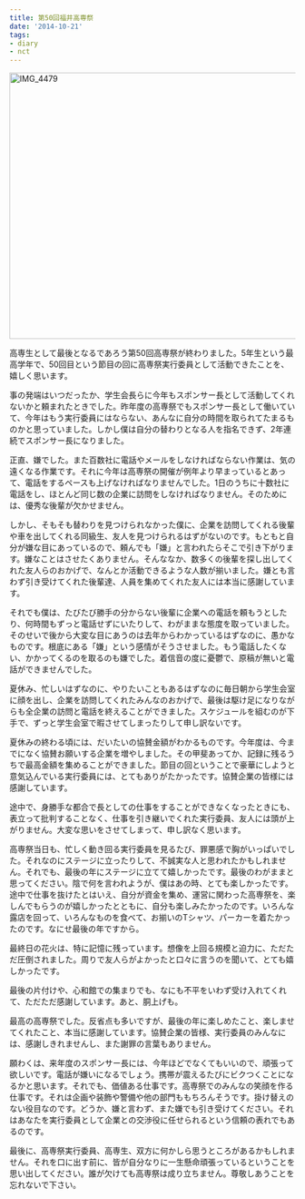 ```yaml
---
title: 第50回福井高専祭
date: '2014-10-21'
tags:
- diary
- nct
---
```


<a href="http://unasuke.com/wp/wp-content/uploads/2014/10/IMG_4479.jpg"><img src="http://unasuke.com/wp/wp-content/uploads/2014/10/IMG_4479-1024x768.jpg" alt="IMG_4479" width="625" height="468" class="alignnone size-large wp-image-802" /></a>

高専生として最後となるであろう第50回高専祭が終わりました。5年生という最高学年で、50回目という節目の回に高専祭実行委員として活動できたことを、嬉しく思います。
</p>


事の発端はいつだったか、学生会長らに今年もスポンサー長として活動してくれないかと頼まれたときでした。昨年度の高専祭でもスポンサー長として働いていて、今年はもう実行委員にはならない、あんなに自分の時間を取られてたまるものかと思っていました。しかし僕は自分の替わりとなる人を指名できず、2年連続でスポンサー長になりました。



正直、嫌でした。また百数社に電話やメールをしなければならない作業は、気の遠くなる作業です。それに今年は高専祭の開催が例年より早まっているとあって、電話をするペースも上げなければなりませんでした。1日のうちに十数社に電話をし、ほとんど同じ数の企業に訪問をしなければなりません。そのためには、優秀な後輩が欠かせません。



しかし、そもそも替わりを見つけられなかった僕に、企業を訪問してくれる後輩や車を出してくれる同級生、友人を見つけられるはずがないのです。もともと自分が嫌な目にあっているので、頼んでも「嫌」と言われたらそこで引き下がります。嫌なことはさせたくありません。そんななか、数多くの後輩を探し出してくれた友人らのおかげで、なんとか活動できるような人数が揃いました。嫌とも言わず引き受けてくれた後輩達、人員を集めてくれた友人には本当に感謝しています。



それでも僕は、たびたび勝手の分からない後輩に企業への電話を頼もうとしたり、何時間もずっと電話せずにいたりして、わがままな態度を取っていました。そのせいで後から大変な目にあうのは去年からわかっているはずなのに、愚かなものです。根底にある「嫌」という感情がそうさせました。もう電話したくない、かかってくるのを取るのも嫌でした。着信音の度に憂鬱で、原稿が無いと電話ができませんでした。



夏休み、忙しいはずなのに、やりたいこともあるはずなのに毎日朝から学生会室に顔を出し、企業を訪問してくれたみんなのおかげで、最後は駆け足になりながらも全企業の訪問と電話を終えることができました。スケジュールを組むのが下手で、ずっと学生会室で暇させてしまったりして申し訳ないです。



夏休みの終わる頃には、だいたいの協賛金額がわかるものです。今年度は、今までになく協賛お願いする企業を増やしました。その甲斐あってか、記録に残るうちで最高金額を集めることができました。節目の回ということで豪華にしようと意気込んでいる実行委員には、とてもありがたかったです。協賛企業の皆様には感謝しています。



途中で、身勝手な都合で長としての仕事をすることができなくなったときにも、表立って批判することなく、仕事を引き継いでくれた実行委員、友人には頭が上がりません。大変な思いをさせてしまって、申し訳なく思います。



高専祭当日も、忙しく動き回る実行委員を見るたび、罪悪感で胸がいっぱいでした。それなのにステージに立ったりして、不誠実な人と思われたかもしれません。それでも、最後の年にステージに立てて嬉しかったです。最後のわがままと思ってください。陰で何を言われようが、僕はあの時、とても楽しかったです。途中で仕事を抜けたとはいえ、自分が資金を集め、運営に関わった高専祭を、楽しんでもらうのが嬉しかったとともに、自分も楽しみたかったのです。いろんな露店を回って、いろんなものを食べて、お揃いのTシャツ、パーカーを着たかったのです。なにせ最後の年ですから。



最終日の花火は、特に記憶に残っています。想像を上回る規模と迫力に、ただただ圧倒されました。周りで友人らがよかったと口々に言うのを聞いて、とても嬉しかったです。



最後の片付けや、心和館での集まりでも、なにも不平をいわず受け入れてくれて、ただただ感謝しています。あと、胴上げも。



最高の高専祭でした。反省点も多いですが、最後の年に楽しめたこと、楽しませてくれたこと、本当に感謝しています。協賛企業の皆様、実行委員のみんなには、感謝しきれませんし、また謝罪の言葉もありません。



願わくは、来年度のスポンサー長には、今年ほどでなくてもいいので、頑張って欲しいです。電話が嫌いになるでしょう。携帯が震えるたびにビクつくことになるかと思います。それでも、価値ある仕事です。高専祭でのみんなの笑顔を作る仕事です。それは企画や装飾や警備や他の部門ももちろんそうです。掛け替えのない役目なのです。どうか、嫌と言わず、また嫌でも引き受けてください。それはあなたを実行委員として企業との交渉役に任せられるという信頼の表れでもあるのです。



最後に、高専祭実行委員、高専生、双方に何かしら思うところがあるかもしれません。それを口に出す前に、皆が自分なりに一生懸命頑張っているということを思い出してください。誰が欠けても高専祭は成り立ちません。尊敬しあうことを忘れないで下さい。

